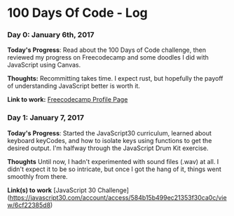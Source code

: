 # 100 Days Of Code - Log

### Day 0: January 6th, 2017

**Today's Progress**: Read about the 100 Days of Code challenge, then reviewed my progress on Freecodecamp and some doodles I did with JavaScript using Canvas.

**Thoughts:** Recommitting takes time. I expect rust, but hopefully the payoff of understanding JavaScript better is worth it.

**Link to work:** [Freecodecamp Profile Page](https://www.freecodecamp.com/pd19)

### Day 1: January 7, 2017

**Today's Progress**: Started the JavaScript30 curriculum, learned about keyboard keyCodes, and how to isolate keys using functions  to get the desired output. I'm halfway through the JavaScript Drum Kit exercise.

**Thoughts** Until now, I hadn't experimented with sound files (.wav) at all. I didn't expect it to be so intricate, but once I got the hang of it, things went smoothly from there.

**Link(s) to work** [JavaScript 30 Challenge] (https://javascript30.com/account/access/584b15b499ec21353f30ca0c/view/6cf22385d8)



